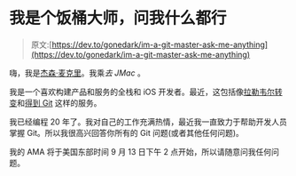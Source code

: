 # 我是个饭桶大师，问我什么都行

> 原文:[https://dev.to/gonedark/im-a-git-master-ask-me-anything](https://dev.to/gonedark/im-a-git-master-ask-me-anything)

嗨，我是[杰森·麦克里](https://jason.pureconcepts.net)。我乘*去 JMac* 。

我是一个喜欢构建产品和服务的全栈和 iOS 开发者。最近，这包括像[拉勒韦尔转变](https://laravelshift.com)和[得到 Git](https://gettinggit.com) 这样的服务。

我已经编程 20 年了。我对自己的工作充满热情，最近我一直致力于帮助开发人员掌握 Git。所以我很高兴回答你所有的 Git 问题(或者其他任何问题)。

我的 AMA 将于美国东部时间 9 月 13 日下午 2 点开始，所以请随意问我任何问题。